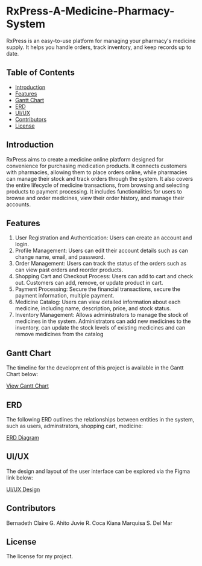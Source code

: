 # RxPress-A-Medicine-Pharmacy-System
RxPress is an easy-to-use platform for managing your pharmacy's medicine supply. It helps you handle orders, track inventory, and keep records up to date.

## Table of Contents
- [Introduction](#introduction)
- [Features](#features)
- [Gantt Chart](#gantt-chart)
- [ERD](#erd)
- [UI/UX](#uiux)
- [Contributors](#contributors)
- [License](#license)

## Introduction
RxPress aims to create a medicine online platform designed for convenience for purchasing medication products. It connects customers with pharmacies, allowing them to place orders online, while pharmacies can manage their stock and track orders through the system. It also covers the entire lifecycle of medicine transactions, from browsing and selecting products to payment processing. It includes functionalities for users to browse and order medicines, view their order history, and manage their accounts.

## Features
1. User Registration and Authentication: Users can create an account and login.
2. Profile Management: Users can edit their account details such as can change name, email, and password.
3. Order Management: Users can track the status of the orders such as can view past orders and reorder products.
4. Shopping Cart and Checkout Process: Users can add to cart and check out. Customers can add, remove, or update product in cart.
5. Payment Processing: Secure the financial transactions, secure the payment information, multiple payment.
6. Medicine Catalog: Users can view detailed information about each medicine, including name, description, price, and stock status.
7. Inventory Management: Allows administrators to manage the stock of medicines in the system. Administrators can add new medicines to the inventory, can update the stock levels of existing medicines and can remove medicines from the catalog

## Gantt Chart
The timeline for the development of this project is available in the Gantt Chart below:

[View Gantt Chart](https://yourlinktoganttchart.com)

## ERD
The following ERD outlines the relationships between entities in the system, such as users, adminstrators, shopping cart, medicine:

[ERD Diagram](https://drive.google.com/file/d/15EeDtZ7D4PGuASBMvxIvKe2dKOj4FEAc/view?usp=sharing)

## UI/UX
The design and layout of the user interface can be explored via the Figma link below:

[UI/UX Design](https://www.figma.com/design/hclbwOZiAfHJtQUMpU0ufz/CSIT284---UI%2FUX?node-id=0-1&t=obRXPnsg7D4mSdYi-1)

## Contributors
Bernadeth Claire G. Ahito
Juvie R. Coca
Kiana Marquisa S. Del Mar

## License
The license for my project.
